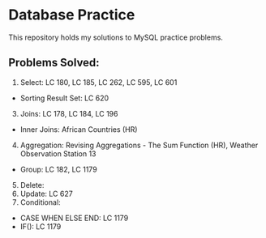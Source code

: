# Database Practice
This repository holds my solutions to MySQL practice problems.
## Problems Solved:
1. Select: LC 180, LC 185, LC 262, LC 595, LC 601
  * Sorting Result Set: LC 620
3. Joins: LC 178, LC 184, LC 196
  * Inner Joins: African Countries (HR)
4. Aggregation: Revising Aggregations - The Sum Function (HR), Weather Observation Station 13
  * Group: LC 182, LC 1179
5. Delete:
6. Update: LC 627
7. Conditional:
  * CASE WHEN ELSE END: LC 1179
  * IF(): LC 1179

